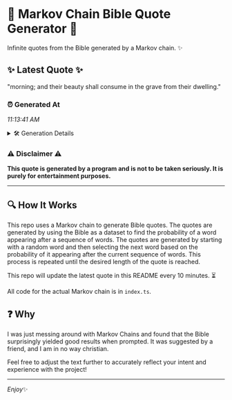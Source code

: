 # 📖 Markov Chain Bible Quote Generator 📖

Infinite quotes from the Bible generated by a Markov chain. ✨

## ✨ Latest Quote ✨
"morning; and their beauty shall consume in the grave from their dwelling."

### ⏰ Generated At
*11:13:41 AM*

<details>
    <summary>🛠️ Generation Details</summary>
    <p>
        <strong>🌱 Seed:</strong> morning;<br>
        <strong>🔄 Iterations:</strong> 11<br>
        <strong>📜 Context History:</strong><br>[ morning; ]: and<br>[ morning;, and ]: their<br>[ morning;, and, their ]: beauty<br>[ morning;, and, their, beauty ]: shall<br>[ morning;, and, their, beauty, shall ]: consume<br>[ morning;, and, their, beauty, shall, consume ]: in<br>[ and, their, beauty, shall, consume, in ]: the<br>[ their, beauty, shall, consume, in, the ]: grave<br>[ beauty, shall, consume, in, the, grave ]: from<br>[ shall, consume, in, the, grave, from ]: their<br>[ consume, in, the, grave, from, their ]: dwelling.<br>
    </p>
</details>

### ⚠️ Disclaimer ⚠️
**This quote is generated by a program and is not to be taken seriously. It is purely for entertainment purposes.**

---

## 🔍 How It Works

This repo uses a Markov chain to generate Bible quotes. The quotes are generated by using the Bible as a dataset to find the probability of a word appearing after a sequence of words. The quotes are generated by starting with a random word and then selecting the next word based on the probability of it appearing after the current sequence of words. This process is repeated until the desired length of the quote is reached.

This repo will update the latest quote in this README every 10 minutes. ⏳

All code for the actual Markov chain is in `index.ts`.

## ❓ Why

I was just messing around with Markov Chains and found that the Bible surprisingly yielded good results when prompted. 
It was suggested by a friend, and I am in no way christian.

Feel free to adjust the text further to accurately reflect your intent and experience with the project!

---

*Enjoy*✨
